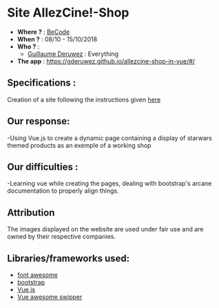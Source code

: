 # Site AllezCine!-Shop
- **Where ?** : [BeCode](https://becode.org/)
- **When ?** : 08/10 - 15/10/2018
- **Who ?** :
  - [Guillaume Deruwez](https://github.com/gderuwez) : Everything
- **The app** : https://gderuwez.github.io/allezcine-shop-in-vue/#/


## Specifications :
Creation of a site following the instructions given [here](https://github.com/becodeorg/Johnson2/tree/master/projets/AllezCine-Shop)

## Our response:
-Using Vue.js to create a dynamic page containing a display of starwars themed products as an exemple of a working shop


## Our difficulties :
-Learning vue while creating the pages, dealing with bootstrap's arcane documentation to properly align things.

## Attribution
The images displayed on the website are used under fair use and are owned by their respective companies.

## Libraries/frameworks used:
- [font awesome](https://fontawesome.com/)
- [bootstrap](http://getbootstrap.com/)
- [Vue.js](https://vuejs.org/)
- [Vue awesome swipper](https://github.com/surmon-china/vue-awesome-swiper)
